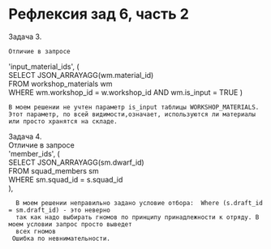# Рефлексия зад 6, часть 2
    
 Задача 3.    

    Отличие в запросе  
 'input_material_ids', (   
            SELECT JSON_ARRAYAGG(wm.material_id)   
            FROM workshop_materials wm   
            WHERE wm.workshop_id = w.workshop_id AND wm.is_input = TRUE 
     )    
  
    В моем решении не учтен параметр is_input таблицы WORKSHOP_MATERIALS.  
    Этот параметр, по всей видимости,означает, используются ли материалы или просто хранятся на складе.  

Задача 4.   
    Отличие в запросе   
       'member_ids', (  
            SELECT JSON_ARRAYAGG(sm.dwarf_id)  
            FROM squad_members sm  
            WHERE sm.squad_id = s.squad_id  
        ),  
        

      В моем решении неправильно задано условие отбора:  Where (s.draft_id = sm.draft_id) - это неверно  
      так как надо выбирать гномов по принципу принадлежности к отряду. В моем условии запрос просто выведет 
      всех гномов 
     Ошибка по невнимательности.  


